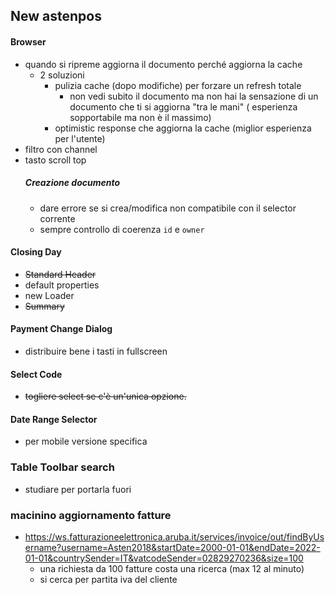 ## New astenpos

#### Browser

- quando si ripreme aggiorna il documento perché aggiorna la cache
    - 2 soluzioni
        - pulizia cache (dopo modifiche) per forzare un refresh totale
            - non vedi subito il documento ma non hai la sensazione di un documento che ti si aggiorna "tra le mani" (
              esperienza sopportabile ma non è il massimo)
        - optimistic response che aggiorna la cache (miglior esperienza per l'utente)
- filtro con channel
- tasto scroll top
  ##### Creazione documento
    - dare errore se si crea/modifica non compatibile con il selector corrente
    - sempre controllo di coerenza `id` e `owner`

#### Closing Day

- ~~Standard Header~~
- default properties
- new Loader
- ~~Summary~~

#### Payment Change Dialog

- distribuire bene i tasti in fullscreen

#### Select Code

- ~~togliere select se c'è un'unica opzione.~~

#### Date Range Selector

- per mobile versione specifica

### Table Toolbar search

- studiare per portarla fuori

### macinino aggiornamento fatture

- https://ws.fatturazioneelettronica.aruba.it/services/invoice/out/findByUsername?username=Asten2018&startDate=2000-01-01&endDate=2022-01-01&countrySender=IT&vatcodeSender=02829270236&size=100
  - una richiesta da 100 fatture costa una ricerca (max 12 al minuto)
  - si cerca per partita iva del cliente  